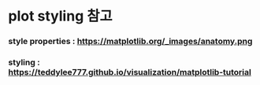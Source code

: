 # plot styling 참고

### style properties : https://matplotlib.org/_images/anatomy.png

### styling : https://teddylee777.github.io/visualization/matplotlib-tutorial
